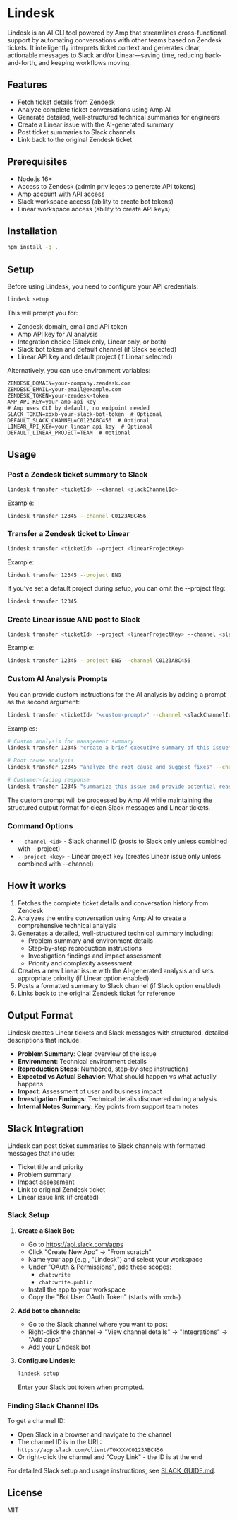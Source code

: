 # Lindesk

Lindesk is an AI CLI tool powered by Amp that streamlines cross-functional support by automating conversations with other teams based on Zendesk tickets. It intelligently interprets ticket context and generates clear, actionable messages to Slack and/or Linear—saving time, reducing back-and-forth, and keeping workflows moving.

## Features

- Fetch ticket details from Zendesk
- Analyze complete ticket conversations using Amp AI
- Generate detailed, well-structured technical summaries for engineers
- Create a Linear issue with the AI-generated summary
- Post ticket summaries to Slack channels
- Link back to the original Zendesk ticket

## Prerequisites

- Node.js 16+ 
- Access to Zendesk (admin privileges to generate API tokens)
- Amp account with API access
- Slack workspace access (ability to create bot tokens)
- Linear workspace access (ability to create API keys)

## Installation

```bash
npm install -g .
```

## Setup

Before using Lindesk, you need to configure your API credentials:

```bash
lindesk setup
```

This will prompt you for:
- Zendesk domain, email and API token
- Amp API key for AI analysis
- Integration choice (Slack only, Linear only, or both)
- Slack bot token and default channel (if Slack selected)
- Linear API key and default project (if Linear selected)

Alternatively, you can use environment variables:

```
ZENDESK_DOMAIN=your-company.zendesk.com
ZENDESK_EMAIL=your-email@example.com
ZENDESK_TOKEN=your-zendesk-token
AMP_API_KEY=your-amp-api-key
# Amp uses CLI by default, no endpoint needed
SLACK_TOKEN=xoxb-your-slack-bot-token  # Optional
DEFAULT_SLACK_CHANNEL=C0123ABC456  # Optional
LINEAR_API_KEY=your-linear-api-key  # Optional
DEFAULT_LINEAR_PROJECT=TEAM  # Optional
```

## Usage

### Post a Zendesk ticket summary to Slack

```bash
lindesk transfer <ticketId> --channel <slackChannelId>
```

Example:

```bash
lindesk transfer 12345 --channel C0123ABC456
```

### Transfer a Zendesk ticket to Linear

```bash
lindesk transfer <ticketId> --project <linearProjectKey>
```

Example:

```bash
lindesk transfer 12345 --project ENG
```

If you've set a default project during setup, you can omit the --project flag:

```bash
lindesk transfer 12345
```

### Create Linear issue AND post to Slack

```bash
lindesk transfer <ticketId> --project <linearProjectKey> --channel <slackChannelId>
```

Example:

```bash
lindesk transfer 12345 --project ENG --channel C0123ABC456
```

### Custom AI Analysis Prompts

You can provide custom instructions for the AI analysis by adding a prompt as the second argument:

```bash
lindesk transfer <ticketId> "<custom-prompt>" --channel <slackChannelId>
```

Examples:

```bash
# Custom analysis for management summary
lindesk transfer 12345 "create a brief executive summary of this issue" --channel C0123ABC456

# Root cause analysis
lindesk transfer 12345 "analyze the root cause and suggest fixes" --channel C0123ABC456

# Customer-facing response
lindesk transfer 12345 "summarize this issue and provide potential reasonings for this, along with a customer facing response" --channel C0123ABC456
```

The custom prompt will be processed by Amp AI while maintaining the structured output format for clean Slack messages and Linear tickets.

### Command Options

- `--channel <id>` - Slack channel ID (posts to Slack only unless combined with --project)
- `--project <key>` - Linear project key (creates Linear issue only unless combined with --channel)

## How it works

1. Fetches the complete ticket details and conversation history from Zendesk
2. Analyzes the entire conversation using Amp AI to create a comprehensive technical analysis
3. Generates a detailed, well-structured technical summary including:
   - Problem summary and environment details
   - Step-by-step reproduction instructions
   - Investigation findings and impact assessment
   - Priority and complexity assessment
4. Creates a new Linear issue with the AI-generated analysis and sets appropriate priority (if Linear option enabled)
5. Posts a formatted summary to Slack channel (if Slack option enabled)
6. Links back to the original Zendesk ticket for reference

## Output Format

Lindesk creates Linear tickets and Slack messages with structured, detailed descriptions that include:
- **Problem Summary**: Clear overview of the issue
- **Environment**: Technical environment details
- **Reproduction Steps**: Numbered, step-by-step instructions
- **Expected vs Actual Behavior**: What should happen vs what actually happens
- **Impact**: Assessment of user and business impact
- **Investigation Findings**: Technical details discovered during analysis
- **Internal Notes Summary**: Key points from support team notes

## Slack Integration

Lindesk can post ticket summaries to Slack channels with formatted messages that include:
- Ticket title and priority
- Problem summary
- Impact assessment  
- Link to original Zendesk ticket
- Linear issue link (if created)

### Slack Setup

1. **Create a Slack Bot:**
   - Go to https://api.slack.com/apps
   - Click "Create New App" → "From scratch"
   - Name your app (e.g., "Lindesk") and select your workspace
   - Under "OAuth & Permissions", add these scopes:
     - `chat:write`
     - `chat:write.public`
   - Install the app to your workspace
   - Copy the "Bot User OAuth Token" (starts with `xoxb-`)

2. **Add bot to channels:**
   - Go to the Slack channel where you want to post
   - Right-click the channel → "View channel details" → "Integrations" → "Add apps"
   - Add your Lindesk bot

3. **Configure Lindesk:**
   ```bash
   lindesk setup
   ```
   Enter your Slack bot token when prompted.

### Finding Slack Channel IDs

To get a channel ID:
- Open Slack in a browser and navigate to the channel
- The channel ID is in the URL: `https://app.slack.com/client/T0XXX/C0123ABC456`
- Or right-click the channel and "Copy Link" - the ID is at the end

For detailed Slack setup and usage instructions, see [SLACK_GUIDE.md](./lindesk/SLACK_GUIDE.md).

## License

MIT